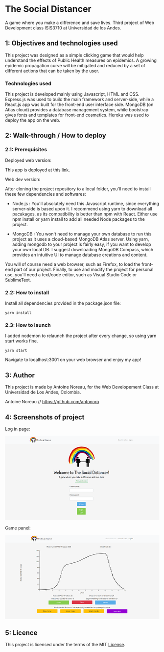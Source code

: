 # The Social Distancer

A game where you make a difference and save lives. Third project of Web Development class ISIS3710 at Universidad de los Andes.

## 1: Objectives and technologies used

This project was designed as a simple clicking game that would help understand the effects of Public Health measures on epidemics. A growing epidemic propagation curve will be mitigated and reduced by a set of different actions that can be taken by the user. 

### Technologies used

This project is developed mainly using Javascript, HTML and CSS. Express.js was used to build the main framework and server-side, while a React.js app was built for the front-end user interface side. MongoDB (on Atlas cloud) provides a database management system, while bootstrap gives fonts and templates for front-end cosmetics. Heroku was used to deploy the app on the web.

## 2: Walk-through / How to deploy

### 2.1: Prerequisites

Deployed web version:

This app is deployed at this <a href="https://thesocialdistancer.herokuapp.com">link</a>.


Web dev version:

After cloning the project repository to a local folder, you'll need to install these few dependencies and softwares:

- Node.js : You'll absolutely need this Javascript runtime, since everything server-side is based upon it. I recommend using yarn to download all pacakages, as its compatibility is better than npm with React. Either use npm install or yarn install to add all needed Node packages to the project.

- MongoDB : You won't need to manage your own database to run this project as it uses a cloud-based MongoDB Atlas server. Using yarn, adding mongodb to your project is fairly easy, if you want to develop your own local DB. I suggest downloading MongoDB Compass, which provides an intuitive UI to manage database creations and content. 

You will of course need a web browser, such as Firefox, to load the front-end part of our project. Finally, to use and modify the project for personal use, you'll need a text/code editor, such as Visual Studio Code or SublimeText.  

### 2.2: How to install

Install all dependencies provided in the package.json file: 

```
yarn install

```

### 2.3: How to launch

I added nodemon to relaunch the project after every change, so using yarn start works fine.

```
yarn start
```

Navigate to localhost:3001 on your web browser and enjoy my app!

## 3: Author

This project is made by Antoine Noreau, for the Web Developement Class at Universidad de Los Andes, Colombia. 

Antoine Noreau // https://github.com/antonoro

## 4: Screenshots of project

Log in page: 

<img src="./Screenshot1.png" alt="Screenshot of log in (landing) page">

Game panel:

<img src="./Screenshot2.png" alt="Screenshot of game panel">

## 5: Licence

This project is licensed under the terms of the MIT <a href="./LICENSE.md">License</a>.
